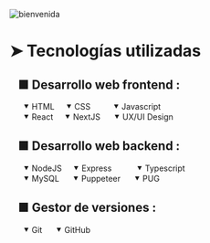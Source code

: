 ![bienvenida](https://github.com/user-attachments/assets/c9acfb39-982c-4054-932e-571686875889)
# ➤ Tecnologías utilizadas
## &nbsp;&nbsp; ■ Desarrollo web frontend :
&nbsp;&nbsp;&nbsp;&nbsp;&nbsp;&nbsp;⯆ HTML&nbsp;&nbsp;&nbsp;&nbsp;&nbsp;⯆ CSS&nbsp;&nbsp;&nbsp;&nbsp;&nbsp;&nbsp;&nbsp;&nbsp;&nbsp;&nbsp;⯆ Javascript <br>
&nbsp;&nbsp;&nbsp;&nbsp;&nbsp;&nbsp;⯆ React&nbsp;&nbsp;&nbsp;&nbsp;&nbsp;⯆ NextJS&nbsp;&nbsp;&nbsp;&nbsp;&nbsp;&nbsp;⯆ UX/UI Design  <br>

## &nbsp;&nbsp; ■ Desarrollo web backend :
&nbsp;&nbsp;&nbsp;&nbsp;&nbsp;&nbsp;⯆ NodeJS&nbsp;&nbsp;&nbsp;&nbsp;&nbsp;⯆ Express&nbsp;&nbsp;&nbsp;&nbsp;&nbsp;&nbsp;&nbsp;&nbsp;&nbsp;&nbsp;&nbsp;⯆ Typescript <br>
&nbsp;&nbsp;&nbsp;&nbsp;&nbsp;&nbsp;⯆ MySQL&nbsp;&nbsp;&nbsp;&nbsp;&nbsp;&nbsp;⯆ Puppeteer&nbsp;&nbsp;&nbsp;&nbsp;&nbsp;&nbsp;⯆ PUG  <br>

## &nbsp;&nbsp; ■ Gestor de versiones :
&nbsp;&nbsp;&nbsp;&nbsp;&nbsp;&nbsp;⯆ Git&nbsp;&nbsp;&nbsp;&nbsp;&nbsp;&nbsp;⯆ GitHub <br>
